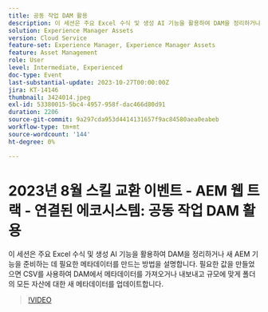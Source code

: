 ```yaml
---
title: 공동 작업 DAM 활용
description: 이 세션은 주요 Excel 수식 및 생성 AI 기능을 활용하여 DAM을 정리하거나 새 AEM 기능을 준비하는 데 필요한 메타데이터를 만드는 방법을 설명합니다. 필요한 값을 만들었으면 CSV를 사용하여 DAM에서 메타데이터를 가져오거나 내보내고 규모에 맞게 폴더의 모든 자산에 대한 새 메타데이터를 업데이트합니다.
solution: Experience Manager Assets
version: Cloud Service
feature-set: Experience Manager, Experience Manager Assets
feature: Asset Management
role: User
level: Intermediate, Experienced
doc-type: Event
last-substantial-update: 2023-10-27T00:00:00Z
jira: KT-14146
thumbnail: 3424014.jpeg
exl-id: 53380015-5bc4-4957-958f-dac466d80d91
duration: 2206
source-git-commit: 9a297cda953d4414131657f9ac84580aea0eabeb
workflow-type: tm+mt
source-wordcount: '144'
ht-degree: 0%

---
```


# 2023년 8월 스킬 교환 이벤트 - AEM 웹 트랙 - 연결된 에코시스템: 공동 작업 DAM 활용

이 세션은 주요 Excel 수식 및 생성 AI 기능을 활용하여 DAM을 정리하거나 새 AEM 기능을 준비하는 데 필요한 메타데이터를 만드는 방법을 설명합니다. 필요한 값을 만들었으면 CSV를 사용하여 DAM에서 메타데이터를 가져오거나 내보내고 규모에 맞게 폴더의 모든 자산에 대한 새 메타데이터를 업데이트합니다.

>[!VIDEO](https://video.tv.adobe.com/v/3424014/?learn=on)
